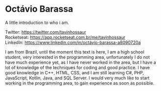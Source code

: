 # Octávio Barassa
A little introduction to who i am.

Twitter: https://twitter.com/tavinhossaur  
Rocketseat: https://app.rocketseat.com.br/me/tavinhossaur  
LinkedIn: https://www.linkedin.com/in/octávio-barassa-a8090720a

I am from Brazil, until the moment this text is here, I am a high school student, very interested in the programming area, unfortunately I do not have much experience yet, 
as I have never worked in the area, but I have a lot of knowledge of the techniques for coding and good practice.
I have good knowledge in C++, HTML, CSS, and I am still learning C#, PHP, JavaScript, Kotlin, Java, and SQL Server. 
I would very much like to start working in the programming area, to gain experience as soon as possible.

